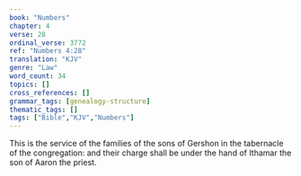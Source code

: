```yaml
---
book: "Numbers"
chapter: 4
verse: 28
ordinal_verse: 3772
ref: "Numbers 4:28"
translation: "KJV"
genre: "Law"
word_count: 34
topics: []
cross_references: []
grammar_tags: [genealogy-structure]
thematic_tags: []
tags: ["Bible","KJV","Numbers"]
---
```

This is the service of the families of the sons of Gershon in the tabernacle of the congregation: and their charge shall be under the hand of Ithamar the son of Aaron the priest.
